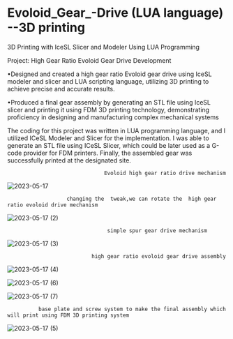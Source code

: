 # Evoloid_Gear_-Drive (LUA language) --3D printing
3D Printing with IceSL Slicer and Modeler Using LUA Programming
 
 
 
Project: High Gear Ratio Evoloid Gear Drive Development

•Designed and created a high gear ratio Evoloid gear drive using IceSL modeler and slicer and LUA scripting language, utilizing 3D printing to achieve precise and accurate results.


•Produced a final gear assembly by generating an STL file using IceSL slicer and printing it using FDM 3D printing technology, demonstrating proficiency in designing and manufacturing complex mechanical systems


The coding for this project was written in LUA programming language, and I utilized ICeSL Modeler and Slicer for the implementation. I was able to generate an STL file using ICeSL Slicer, which could be later used as a G-code provider for FDM printers. Finally, the assembled gear was successfully printed at the designated site.

                                   Evoloid high gear ratio drive mechanism
                                   
![2023-05-17](https://github.com/muhammad98754/Evoloid_Gear_-Drive/assets/130402856/cef0b1da-dfba-4f18-a4ba-2e23b17c38d1)

                       changing the  tweak,we can rotate the  high gear ratio evoloid drive mechanism
                       
![2023-05-17 (2)](https://github.com/muhammad98754/Evoloid_Gear_-Drive/assets/130402856/6a271d8e-e66b-4aff-9b5f-8a9177651ca3)

                                    simple spur gear drive mechanism
                                    
![2023-05-17 (3)](https://github.com/muhammad98754/Evoloid_Gear_-Drive/assets/130402856/e8ac1845-ddf7-4242-b98e-330c19bbcefc)

                               high gear ratio evoloid gear drive assembly
                               
![2023-05-17 (4)](https://github.com/muhammad98754/Evoloid_Gear_-Drive/assets/130402856/0ee3e668-8a29-4834-a059-994c18a337a4)

![2023-05-17 (6)](https://github.com/muhammad98754/Evoloid_Gear_-Drive/assets/130402856/94d92fc7-ce91-4ee3-8230-b16bd4d2d715)

![2023-05-17 (7)](https://github.com/muhammad98754/Evoloid_Gear_-Drive/assets/130402856/1c6423a6-aaa5-4698-bf14-59d88388d2db)

              base plate and screw system to make the final assembly which will print using FDM 3D printing system
              
![2023-05-17 (5)](https://github.com/muhammad98754/Evoloid_Gear_-Drive/assets/130402856/12ac8413-7a35-48f4-8077-6abebba8671e)


